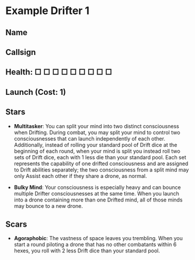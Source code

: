 # Example Drifter 1

## Name

## Callsign

## Health: □ □ □ □ □ □ □ □ □

## Launch (Cost: 1)

## Stars

- **Multitasker**: You can split your mind into two distinct consciousness when Drifting. During combat, you may split your mind to control two consciousnesses that can launch independently of each other. Additionally, instead of rolling your standard pool of Drift dice at the beginning of each round, when your mind is split you instead roll two sets of Drift dice, each with 1 less die than your standard pool. Each set represents the capability of one drifted consciousness and are assigned to Drift abilities separately; the two consciousness from a split mind may only Assist each other if they share a drone, as normal.

- **Bulky Mind**: Your consciousness is especially heavy and can bounce multiple Drifter consciousnesses at the same time. When you launch into a drone containing more than one Drifted  mind, all of those minds may bounce to a new drone.

## Scars

- **Agoraphobic**: The vastness of space leaves you trembling. When you start a round piloting a drone that has no other combatants within 6 hexes, you roll with 2 less Drift dice than your standard pool.
